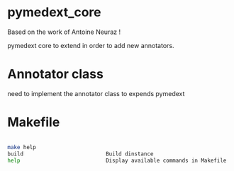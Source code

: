 # pymedext_core
Based on the work of Antoine Neuraz !

pymedext core to extend in order to add new annotators.

# Annotator class
 need to implement the annotator class to expends pymedext

# Makefile

```bash

make help
build                          Build dinstance
help                           Display available commands in Makefile

```
